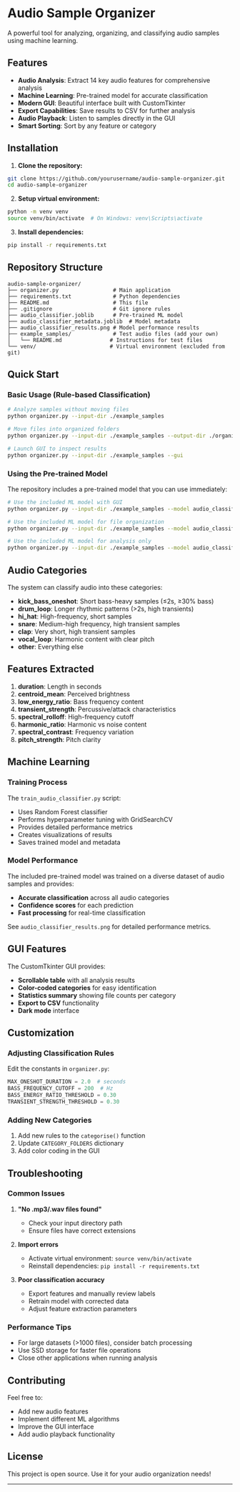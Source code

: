 # Audio Sample Organizer

A powerful tool for analyzing, organizing, and classifying audio samples using machine learning.

## Features

- **Audio Analysis**: Extract 14 key audio features for comprehensive analysis
- **Machine Learning**: Pre-trained model for accurate classification
- **Modern GUI**: Beautiful interface built with CustomTkinter
- **Export Capabilities**: Save results to CSV for further analysis
- **Audio Playback**: Listen to samples directly in the GUI
- **Smart Sorting**: Sort by any feature or category

## Installation

1. **Clone the repository:**
```bash
git clone https://github.com/yourusername/audio-sample-organizer.git
cd audio-sample-organizer
```

2. **Setup virtual environment:**
```bash
python -m venv venv
source venv/bin/activate  # On Windows: venv\Scripts\activate
```

3. **Install dependencies:**
```bash
pip install -r requirements.txt
```

## Repository Structure

```
audio-sample-organizer/
├── organizer.py                 # Main application
├── requirements.txt             # Python dependencies
├── README.md                    # This file
├── .gitignore                   # Git ignore rules
├── audio_classifier.joblib      # Pre-trained ML model
├── audio_classifier_metadata.joblib  # Model metadata
├── audio_classifier_results.png # Model performance results
├── example_samples/             # Test audio files (add your own)
│   └── README.md               # Instructions for test files
└── venv/                       # Virtual environment (excluded from git)
```

## Quick Start

### Basic Usage (Rule-based Classification)

```bash
# Analyze samples without moving files
python organizer.py --input-dir ./example_samples

# Move files into organized folders
python organizer.py --input-dir ./example_samples --output-dir ./organized --move

# Launch GUI to inspect results
python organizer.py --input-dir ./example_samples --gui
```

### Using the Pre-trained Model

The repository includes a pre-trained model that you can use immediately:

```bash
# Use the included ML model with GUI
python organizer.py --input-dir ./example_samples --model audio_classifier.joblib --gui

# Use the included ML model for file organization
python organizer.py --input-dir ./example_samples --model audio_classifier.joblib --output-dir ./organized --move

# Use the included ML model for analysis only
python organizer.py --input-dir ./example_samples --model audio_classifier.joblib
```

## Audio Categories

The system can classify audio into these categories:
- **kick_bass_oneshot**: Short bass-heavy samples (≤2s, ≥30% bass)
- **drum_loop**: Longer rhythmic patterns (>2s, high transients)
- **hi_hat**: High-frequency, short samples
- **snare**: Medium-high frequency, high transient samples
- **clap**: Very short, high transient samples
- **vocal_loop**: Harmonic content with clear pitch
- **other**: Everything else

## Features Extracted

1. **duration**: Length in seconds
2. **centroid_mean**: Perceived brightness
3. **low_energy_ratio**: Bass frequency content
4. **transient_strength**: Percussive/attack characteristics
5. **spectral_rolloff**: High-frequency cutoff
6. **harmonic_ratio**: Harmonic vs noise content
7. **spectral_contrast**: Frequency variation
8. **pitch_strength**: Pitch clarity

## Machine Learning

### Training Process

The `train_audio_classifier.py` script:
- Uses Random Forest classifier
- Performs hyperparameter tuning with GridSearchCV
- Provides detailed performance metrics
- Creates visualizations of results
- Saves trained model and metadata

### Model Performance

The included pre-trained model was trained on a diverse dataset of audio samples and provides:
- **Accurate classification** across all audio categories
- **Confidence scores** for each prediction
- **Fast processing** for real-time classification

See `audio_classifier_results.png` for detailed performance metrics.



## GUI Features

The CustomTkinter GUI provides:
- **Scrollable table** with all analysis results
- **Color-coded categories** for easy identification
- **Statistics summary** showing file counts per category
- **Export to CSV** functionality
- **Dark mode** interface

## Customization

### Adjusting Classification Rules

Edit the constants in `organizer.py`:
```python
MAX_ONESHOT_DURATION = 2.0  # seconds
BASS_FREQUENCY_CUTOFF = 200  # Hz
BASS_ENERGY_RATIO_THRESHOLD = 0.30
TRANSIENT_STRENGTH_THRESHOLD = 0.30
```

### Adding New Categories

1. Add new rules to the `categorise()` function
2. Update `CATEGORY_FOLDERS` dictionary
3. Add color coding in the GUI

## Troubleshooting

### Common Issues

1. **"No .mp3/.wav files found"**
   - Check your input directory path
   - Ensure files have correct extensions

2. **Import errors**
   - Activate virtual environment: `source venv/bin/activate`
   - Reinstall dependencies: `pip install -r requirements.txt`

3. **Poor classification accuracy**
   - Export features and manually review labels
   - Retrain model with corrected data
   - Adjust feature extraction parameters

### Performance Tips

- For large datasets (>1000 files), consider batch processing
- Use SSD storage for faster file operations
- Close other applications when running analysis

## Contributing

Feel free to:
- Add new audio features
- Implement different ML algorithms
- Improve the GUI interface
- Add audio playback functionality

## License

This project is open source. Use it for your audio organization needs!

---